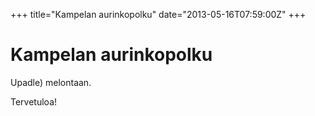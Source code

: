 +++
title="Kampelan aurinkopolku"
date="2013-05-16T07:59:00Z"
+++

# Kampelan aurinkopolku

Upadle) melontaan.

Tervetuloa!
